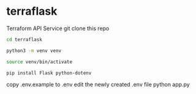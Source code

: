 # terraflask
Terraform API Service
git clone this repo
```bash
cd terraflask
```
```bash
python3 -m venv venv
```
```bash
source venv/bin/activate
```
```bash
pip install Flask python-dotenv
```
copy .env.example to .env
edit the newly created .env file
python app.py
